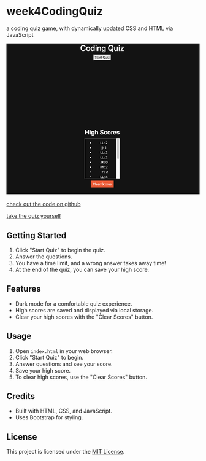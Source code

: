 # week4CodingQuiz
a coding quiz game, with dynamically updated CSS and HTML via JavaScript

![Screenshot](./assets/screenshot/Screenshot%202023-09-18%20at%209.54.57%20PM.png)

[check out the code on github](https://github.com/loganlosee/week4CodingQuiz)

[take the quiz yourself](hhttps://loganlosee.github.io/week4CodingQuiz/)

## Getting Started

1. Click "Start Quiz" to begin the quiz.
2. Answer the questions.
3. You have a time limit, and a wrong answer takes away time!
4. At the end of the quiz, you can save your high score.

## Features

- Dark mode for a comfortable quiz experience.
- High scores are saved and displayed via local storage.
- Clear your high scores with the "Clear Scores" button.

## Usage

1. Open `index.html` in your web browser.
2. Click "Start Quiz" to begin.
3. Answer questions and see your score.
4. Save your high score.
5. To clear high scores, use the "Clear Scores" button.

## Credits

- Built with HTML, CSS, and JavaScript.
- Uses Bootstrap for styling.

## License

This project is licensed under the [MIT License](LICENSE.md).